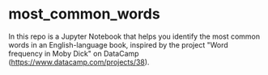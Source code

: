 # most_common_words
In this repo is a Jupyter Notebook that helps you identify the most common words in an English-language book, inspired by the project "Word frequency in Moby Dick" on DataCamp (https://www.datacamp.com/projects/38). 
